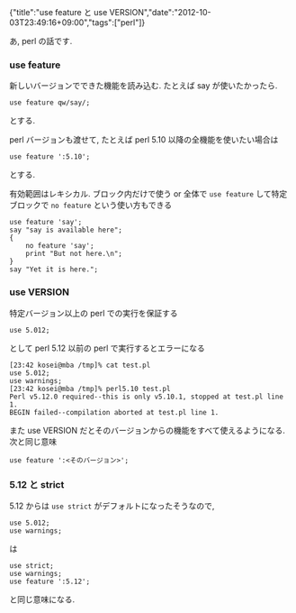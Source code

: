 {"title":"use feature と use VERSION","date":"2012-10-03T23:49:16+09:00","tags":["perl"]}

あ, perl の話です.

### use feature

新しいバージョンでできた機能を読み込む. たとえば say が使いたかったら.

    use feature qw/say/;

とする.

perl バージョンも渡せて, たとえば perl 5.10 以降の全機能を使いたい場合は

    use feature ':5.10';

とする.

有効範囲はレキシカル. ブロック内だけで使う or 全体で `use feature` して特定ブロックで `no feature` という使い方もできる

    use feature 'say';
    say "say is available here";
    {
        no feature 'say';
        print "But not here.\n";
    }
    say "Yet it is here.";

### use VERSION

特定バージョン以上の perl での実行を保証する

    use 5.012;

として perl 5.12 以前の perl で実行するとエラーになる

    [23:42 kosei@mba /tmp]% cat test.pl
    use 5.012;
    use warnings;
    [23:42 kosei@mba /tmp]% perl5.10 test.pl
    Perl v5.12.0 required--this is only v5.10.1, stopped at test.pl line 1.
    BEGIN failed--compilation aborted at test.pl line 1.

また use VERSION だとそのバージョンからの機能をすべて使えるようになる. 次と同じ意味

    use feature ':<そのバージョン>';

### 5.12 と strict

5.12 からは `use strict` がデフォルトになったそうなので,

    use 5.012;
    use warnings;

は

    use strict;
    use warnings;
    use feature ':5.12';

と同じ意味になる.

